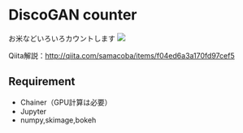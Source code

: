 # DiscoGAN counter
お米などいろいろカウントします
<img src="/master/sample.PNG">

Qiita解説：http://qiita.com/samacoba/items/f04ed6a3a170fd97cef5

## Requirement

- Chainer（GPU計算は必要）
- Jupyter
- numpy,skimage,bokeh



